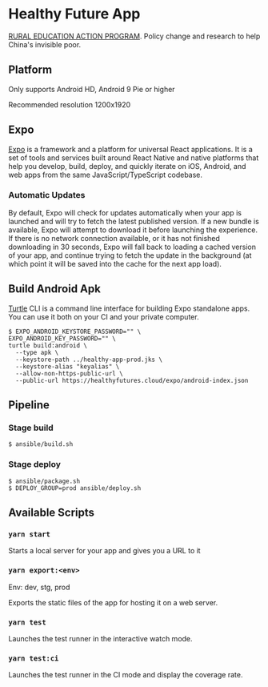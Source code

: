 # Healthy Future App

[RURAL EDUCATION ACTION PROGRAM](https://reap.fsi.stanford.edu/). Policy change and research to help China's invisible poor.

## Platform

Only supports Android HD, Android 9 Pie or higher

Recommended resolution 1200x1920

## Expo

[Expo](http://expo.io/) is a framework and a platform for universal React applications. It is a set of tools and services built around React Native and native platforms that help you develop, build, deploy, and quickly iterate on iOS, Android, and web apps from the same JavaScript/TypeScript codebase.

### Automatic Updates

By default, Expo will check for updates automatically when your app is launched and will try to fetch the latest published version. If a new bundle is available, Expo will attempt to download it before launching the experience. If there is no network connection available, or it has not finished downloading in 30 seconds, Expo will fall back to loading a cached version of your app, and continue trying to fetch the update in the background (at which point it will be saved into the cache for the next app load).

## Build Android Apk

[Turtle](https://github.com/expo/turtle) CLI is a command line interface for building Expo standalone apps. You can use it both on your CI and your private computer.

```
$ EXPO_ANDROID_KEYSTORE_PASSWORD="" \
EXPO_ANDROID_KEY_PASSWORD="" \
turtle build:android \
  --type apk \
  --keystore-path ../healthy-app-prod.jks \
  --keystore-alias "keyalias" \
  --allow-non-https-public-url \
  --public-url https://healthyfutures.cloud/expo/android-index.json
```

## Pipeline

### Stage build

```
$ ansible/build.sh
```

### Stage deploy

```
$ ansible/package.sh
$ DEPLOY_GROUP=prod ansible/deploy.sh
```

## Available Scripts

### `yarn start`

Starts a local server for your app and gives you a URL to it

### `yarn export:<env>`

Env: dev, stg, prod

Exports the static files of the app for hosting it on a web server.

### `yarn test`

Launches the test runner in the interactive watch mode.

### `yarn test:ci`

Launches the test runner in the CI mode and display the coverage rate.
